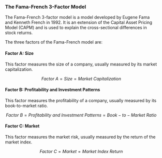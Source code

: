 

### **The Fama-French 3-Factor Model**

The Fama-French 3-factor model is a model developed by Eugene Fama and Kenneth French in 1992. It is an extension of the Capital Asset Pricing Model (CAPM) and is used to explain the cross-sectional differences in stock returns.

The three factors of the Fama-French model are:

#### **Factor A: Size** 

This factor measures the size of a company, usually measured by its market capitalization. 

$$ Factor\ A = Size = Market\ Capitalization $$

#### **Factor B: Profitability and Investment Patterns**

This factor measures the profitability of a company, usually measured by its book-to-market ratio. 

$$ Factor\ B = Profitability\ and\ Investment\ Patterns = Book-to-Market\ Ratio $$

#### **Factor C: Market** 

This factor measures the market risk, usually measured by the return of the market index. 

$$ Factor\ C = Market = Market\ Index\ Return $$